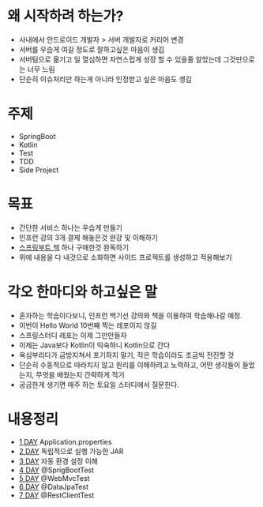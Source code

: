 # 왜 시작하려 하는가?
- 사내에서 안드로이드 개발자 > 서버 개발자로 커리어 변경
- 서버를 우습게 여길 정도로 잘하고싶은 마음이 생김
- 서버팀으로 옮기고 일 열심하면 자연스럽게 성장 할 수 있을줄 알았는데 그것만으로는 너무 느림
- 단순히 이슈처리만 하는게 아니라 인정받고 싶은 마음도 생김

# 주제
- SpringBoot
- Kotlin
- Test
- TDD
- Side Project

# 목표
- 간단한 서비스 하나는 우습게 만들기
- 인프런 강의 3개 결제 해놓은것 완강 및 이해하기
- [스프링부트 책](https://book.naver.com/bookdnb/book_detail.nhn?bid=14031681) 하나 구매한것 완독하기
- 위에 내용을 다 내것으로 소화하면 사이드 프로젝트를 생성하고 적용해보기

# 각오 한마디와 하고싶은 말
- 혼자하는 학습이다보니, 인프런 백기선 강의와 책을 이용하여 학습해나갈 예정.
- 이번이 Hello World 10번째 찍는 레포이지 않길
- 스프링스터디 레포는 이제 그만만들자
- 이제는 Java보다 Kotlin이 익숙하니 Kotlin으로 간다
- 욕심부리다가 금방지쳐서 포기하지 말기, 작은 학습이라도 조금씩 전진할 것
- 단순히 수동적으로 따라치지 않고 원리를 이해하려고 노력하고, 어떤 생각들이 들었는지, 무엇을 배웠는지 간략하게 적기
- 궁금한게 생기면 매주 하는 토요일 스터디에서 질문한다.

# 내용정리
- [1 DAY](./study/day-1.md) Application.properties
- [2 DAY](./study/day-2.md) 독립적으로 실행 가능한 JAR
- [3 DAY](./study/day-3.md) 자동 환경 설정 이해
- [4 DAY](./study/day-4.md) @SprigBootTest
- [5 DAY](./study/day-5.md) @WebMvcTest
- [6 DAY](./study/day-6.md) @DataJpaTest
- [7 DAY](./study/day-7.md) @RestClientTest
